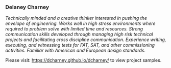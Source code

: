 ### Delaney Charney

*Technically minded and a creative thinker interested in pushing the envelope of engineering. Works well in high stress environments where required to problem solve with limited time and resources.
Strong communication skills developed through managing high risk technical projects and facilitating cross discipline communication. Experience writing, executing, and witnessing tests for FAT, SAT, and other commissioning activities. Familiar with American and European design standards.*


Please visit: https://dcharney.github.io/dcharney/ to view project samples.

<!--
**dcharney/dcharney** is a ✨ _special_ ✨ repository because its `README.md` (this file) appears on your GitHub profile.

### Challenge Assignment #2: Professional Portfolio

This webpage was built by Delaney Charney for Challenge Assignment No.2 of the UCF Coding Bootcamp. The requirements for the assignment are detailed below.

---

## User Story

    AS AN employer
        I WANT to view a potential employee's deployed portfolio of work samples
        SO THAT I can review samples of their work and assess whether they're a good candidate for an open position

---

## Acceptance Criteria

    GIVEN I need to sample a potential employee's previous work
        WHEN I load their portfolio
            THEN I am presented with the developer's name, a recent photo, and links to sections about them, their work, and how to contact them
        WHEN I click one of the links in the navigation
            THEN the UI scrolls to the corresponding section
        WHEN I click on the link to the section about their work
            THEN the UI scrolls to a section with titled images of the developer's applications
        WHEN I am presented with the developer's first application
            THEN that application's image should be larger in size than the others
        WHEN I click on the images of the applications
            THEN I am taken to that deployed application
        WHEN I resize the page or view the site on various screens and devices
            THEN I am presented with a responsive layout that adapts to my viewport

---

## Mock-Up

![Image of sample portfolio page](https://courses.bootcampspot.com/courses/306/files/261047/download)

---

## Grading Requirements

This challenge is graded based on the following criteria:

### Technical Acceptance Criteria: 40%
    Satisfies all of the above acceptance criteria.

### Deployment: 32%
    Application deployed at live URL.
    Application loads with no errors.
    Application GitHub URL submitted.
    GitHub repository that contains application code.

### Application Quality: 15%
    Application resembles the mock-up functionality provided in the Challenge instructions.

### Repository Quality: 13%
    Repository has a unique name.
    Repository follows best practices for file structure and naming conventions.
    Repository follows best practices for class/id naming conventions, indentation, quality comments, etc.
    Repository contains multiple descriptive commit messages.
    Repository contains quality README file with description, screenshot, and link to deployed application.

-->